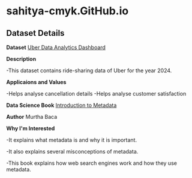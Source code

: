 # sahitya-cmyk.GitHub.io
## Dataset Details

**Dataset** [Uber Data Analytics Dashboard](https://www.kaggle.com/datasets/yashdevladdha/uber-ride-analytics-dashboard)

**Description**

-This dataset contains ride-sharing data of Uber for the year 2024.

**Applicaions and Values**

-Helps analyse cancellation details
-Helps analyse customer satisfaction

**Data Science Book** [Introduction to Metadata](https://www.getty.edu/publications/intrometadata/)

**Author** Murtha Baca

**Why I'm Interested**

-It explains what metadata is and why it is important.

-It also explains several misconceptions of metadata.

-This book explains how web search engines work and how they use metadata.
